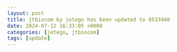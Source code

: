 ```yaml
---
layout: post
title: jtbiocom by jotego has been updated to 8533440
date: 2024-07-12 16:33:05 +0000
categories: [jotego, jtbiocom]
tags: [update]
---
```


